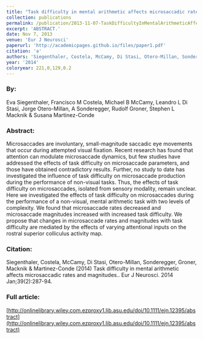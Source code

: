 ```yaml
---
title: "Task difficulty in mental arithmetic affects microsaccadic rates and magnitudes."
collection: publications
permalink: /publication/2013-11-07-TaskDifficultyInMentalArithmeticAffectsMicrosaccadicRatesAndMag
excerpt: 'ABSTRACT.'
date: Nov 7, 2013
venue: 'Eur J Neurosci'
paperurl: 'http://academicpages.github.io/files/paper1.pdf'
citation: 'a'
authors: 'Siegenthaler, Costela, McCamy, Di Stasi, Otero-Millan, Sonderegger, Groner, Macknik & Martinez-Conde'
year: '2014'
coloryear: 221,0,129,0.2
---
```


### By: 
Eva Siegenthaler, Francisco M Costela, Michael B McCamy, Leandro L Di Stasi, Jorge Otero-Millan, A Sonderegger, Rudolf Groner, Stephen L Macknik & Susana Martinez-Conde

### Abstract: 
Microsaccades are involuntary, small-magnitude saccadic eye movements that occur during attempted visual fixation. Recent research has found that attention can modulate microsaccade dynamics, but few studies have addressed the effects of task difficulty on microsaccade parameters, and those have obtained contradictory results. Further, no study to date has investigated the influence of task difficulty on microsaccade production during the performance of non-visual tasks. Thus, the effects of task difficulty on microsaccades, isolated from sensory modality, remain unclear. Here we investigated the effects of task difficulty on microsaccades during the performance of a non-visual, mental arithmetic task with two levels of complexity. We found that microsaccade rates decreased and microsaccade magnitudes increased with increased task difficulty. We propose that changes in microsaccade rates and magnitudes with task difficulty are mediated by the effects of varying attentional inputs on the rostral superior colliculus activity map.

### Citation: 
Siegenthaler, Costela, McCamy, Di Stasi, Otero-Millan, Sonderegger, Groner, Macknik & Martinez-Conde (2014) Task difficulty in mental arithmetic affects microsaccadic rates and magnitudes.. Eur J Neurosci. 2014 Jan;39(2):287-94. 

### Full article: 
[http://onlinelibrary.wiley.com.ezproxy1.lib.asu.edu/doi/10.1111/ejn.12395/abstract](http://onlinelibrary.wiley.com.ezproxy1.lib.asu.edu/doi/10.1111/ejn.12395/abstract)
